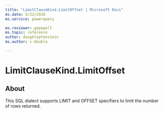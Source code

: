 ```yaml
---
title: "LimitClauseKind.LimitOffset | Microsoft Docs"
ms.date: 5/22/2018
ms.service: powerquery

ms.reviewer: gepopell
ms.topic: reference
author: dougklopfenstein
ms.author: v-douklo

---
```

# LimitClauseKind.LimitOffset

## About
This SQL dialect supports LIMIT and OFFSET specifiers to limit the number of rows returned.